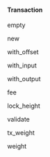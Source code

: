 #### Transaction

empty

new

with\_offset

with\_input

with\_output

fee

lock\_height

validate

tx\_weight

weight

